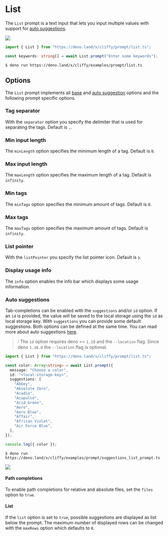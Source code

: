 # List

The `List` prompt is a text input that lets you input multiple values with
support for [auto suggestions](#auto-suggestions).

![](../assets/img/list.gif)

```typescript
import { List } from "https://deno.land/x/cliffy/prompt/list.ts";

const keywords: string[] = await List.prompt("Enter some keywords");
```

```console
$ deno run https://deno.land/x/cliffy/examples/prompt/list.ts
```

## Options

The `List` prompt implements all [base](./index.md) and
[auto suggestion](../auto_suggestions.md) options and the following prompt
specific options.

### Tag separator

With the `separator` option you specify the delimiter that is used for
separating the tags. Default is `,`.

### Min input length

The `minLength` option specifies the minimum length of a tag. Default is `0`.

### Max input length

The `maxLength` option specifies the maximum length of a tag. Default is
`infinity`.

### Min tags

The `minTags` option specifies the minimum amount of tags. Default is `0`.

### Max tags

The `maxTags` option specifies the maximum amount of tags. Default is
`infinity`.

### List pointer

With the `listPointer` you specify the list pointer icon. Default is `❯`.

### Display usage info

The `info` option enables the info bar which displays some usage information.

### Auto suggestions

Tab-completions can be enabled with the `suggestions` and/or `id` option. If an
`id` is provided, the value will be saved to the local storage using the `id` as
local storage key. With `suggestions` you can provide some default suggestions.
Both options can be defined at the same time. You can read more about auto
suggestions [here](../auto_suggestions.md).

> ❕ The `id` option requires deno >= `1.10` and the `--location` flag. Since
> deno `1.16.0` the `--location` flag is optional.

```typescript
import { List } from "https://deno.land/x/cliffy/prompt/list.ts";

const color: Array<string> = await List.prompt({
  message: "Choose a color",
  id: "<local-storage-key>",
  suggestions: [
    "Abbey",
    "Absolute Zero",
    "Acadia",
    "Acapulco",
    "Acid Green",
    "Aero",
    "Aero Blue",
    "Affair",
    "African Violet",
    "Air Force Blue",
  ],
});

console.log({ color });
```

```console
$ deno run https://deno.land/x/cliffy/examples/prompt/suggestions_list_prompt.ts
```

![](../assets/img/suggestions_list_prompt.gif)

#### Path completions

To enable path completions for relative and absolute files, set the `files`
option to `true`.

#### List

If the `list` option is set to `true`, possible suggestions are displayed as
list below the prompt. The maximum number of displayed rows can be changed with
the `maxRows` option which defaults to `8`.
